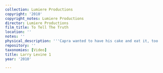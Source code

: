 ```yaml
---
collection: Lumiere Productions
copyright: '2010'
copyright_notes: Lumiere Productions
director: Lumiere Productions
film_title: To Tell The Truth
location: ''
notes: ''
physical_description: '''Capra wanted to have his cake and eat it, too.'''
repository: ''
taxonomies: [Video]
title: Larry Levine 1
year: '2010'

---
```

